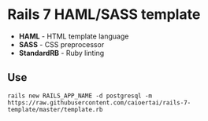 # Rails 7 HAML/SASS template

- **HAML** - HTML template language
- **SASS** - CSS preprocessor
- **StandardRB** - Ruby linting

## Use
```shell
rails new RAILS_APP_NAME -d postgresql -m https://raw.githubusercontent.com/caioertai/rails-7-template/master/template.rb
```
